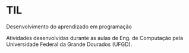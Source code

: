 # TIL
 Desenvolvimento do aprendizado em programação

Atividades desenvolvidas durante as aulas de Eng. de Computação pela Universidade Federal da Grande Dourados (UFGD). 
